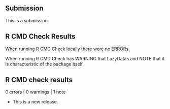 ## Submission
This is a submission.

## R CMD Check Results
When running R CMD Check locally there were no ERRORs.

When running R CMD Check has WARNING that LazyDatas and NOTE that it is characteristic of the package itself.


## R CMD check results

0 errors | 0 warnings | 1 note

* This is a new release.
